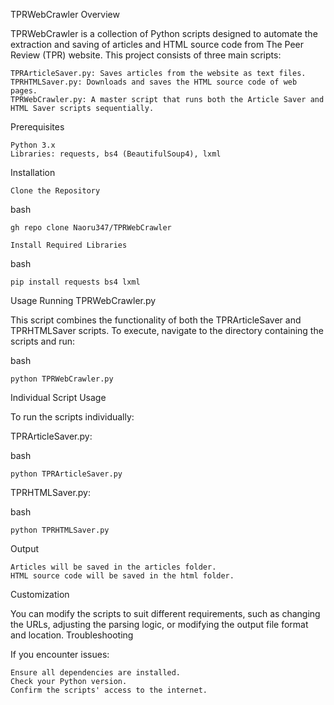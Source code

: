 TPRWebCrawler
Overview

TPRWebCrawler is a collection of Python scripts designed to automate the extraction and saving of articles and HTML source code from The Peer Review (TPR) website. This project consists of three main scripts:

    TPRArticleSaver.py: Saves articles from the website as text files.
    TPRHTMLSaver.py: Downloads and saves the HTML source code of web pages.
    TPRWebCrawler.py: A master script that runs both the Article Saver and HTML Saver scripts sequentially.

Prerequisites

    Python 3.x
    Libraries: requests, bs4 (BeautifulSoup4), lxml

Installation

    Clone the Repository

bash

    gh repo clone Naoru347/TPRWebCrawler

    Install Required Libraries

bash

    pip install requests bs4 lxml

Usage
Running TPRWebCrawler.py

This script combines the functionality of both the TPRArticleSaver and TPRHTMLSaver scripts. To execute, navigate to the directory containing the scripts and run:

bash

    python TPRWebCrawler.py

Individual Script Usage

To run the scripts individually:

TPRArticleSaver.py:

bash

    python TPRArticleSaver.py

TPRHTMLSaver.py:

bash

    python TPRHTMLSaver.py

Output

    Articles will be saved in the articles folder.
    HTML source code will be saved in the html folder.

Customization

You can modify the scripts to suit different requirements, such as changing the URLs, adjusting the parsing logic, or modifying the output file format and location.
Troubleshooting

If you encounter issues:

    Ensure all dependencies are installed.
    Check your Python version.
    Confirm the scripts' access to the internet.

